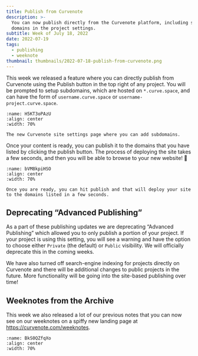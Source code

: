 ```yaml
---
title: Publish from Curvenote
description: >-
  You can now publish directly from the Curvenote platform, including setting
  domains in the project settings.
subtitle: Week of July 18, 2022
date: 2022-07-19
tags:
  - publishing
  - weeknote
thumbnail: thumbnails/2022-07-18-publish-from-curvenote.png
---
```


This week we released a feature where you can directly publish from Curvenote using the Publish button in the top right of any project. You will be prompted to setup subdomains, which are hosted on `*.curve.space`, and can have the form of `username.curve.space` or `username-project.curve.space`.

```{figure} images/GTGiJ4YqK38DEbx5hX9m-BjufEsOFvDZkP51m41Dr-v1.png
:name: H5KT3oPAzU
:align: center
:width: 70%

The new Curvenote site settings page where you can add subdomains.
```

Once your content is ready, you can publish it to the domains that you have listed by clicking the publish button. The process of deploying the site takes a few seconds, and then you will be able to browse to your new website! 🚀

```{figure} images/GTGiJ4YqK38DEbx5hX9m-kso3d4eq5pFSRmV5lfpO-v1.png
:name: bVM8kpiHSO
:align: center
:width: 70%

Once you are ready, you can hit publish and that will deploy your site to the domains listed in a few seconds.
```

## Deprecating “Advanced Publishing”

As a part of these publishing updates we are deprecating “Advanced Publishing” which allowed you to only publish a portion of your project. If your project is using this setting, you will see a warning and have the option to choose either `Private` (the default) or `Public` visibility. We will officially deprecate this in the coming weeks.

We have also turned off search-engine indexing for projects directly on Curvenote and there will be additional changes to public projects in the future. More functionality will be going into the site-based publishing over time!

## Weeknotes from the Archive

This week we also released a lot of our previous notes that you can now see on our weeknotes on a spiffy new landing page at <https://curvenote.com/weeknotes>.

```{figure} images/GTGiJ4YqK38DEbx5hX9m-ymVBfRrwgZNYnMZKyQUN-v1.png
:name: BkS0QZfqXo
:align: center
:width: 70%
```
